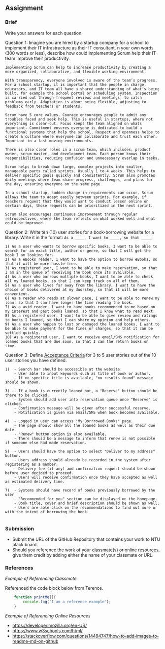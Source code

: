 ## Assignment

### Brief

Write your answers for each question:

Question 1:
Imagine you are hired by a startup company for a school to implement their IT infrastructure as their IT consultant. n your own words (300 words or less), describe how could implementing Scrum help their IT team improve their productivity.

```
Implementing Scrum can help to increase productivity by creating a more organized, collaborative, and flexible working environment.

With transparency, everyone involved is aware of the team’s progress. For a school startup, it is important that the people in charge, educators, and IT team all have a shared understanding of what’s being built, for example the school portal or scheduling system. Inspection is carried out through frequent reviews and meetings, to catch problems early. Adaptation is about being flexible, adjusting to feedback from teachers or students.

Scrum have 5 core values. Courage encourages people to admit any troubles faced and seek help. This is useful in startups, where not everything is clear-cut. Focus keeps the team aligned on whats important. Commitment ensures everyone is dedicated to build a functional systems that help the school. Respect and openness helps to create a culture where everyone can collaborate and trust each other. Important in a fast-moving environments.

There is also clear roles in a scrum team, which includes, product owner, scrum master, and development team. Each person knows their responsibilities, reducing confusion and unnecessary overlap in tasks.

Scrum helps to break down large, complex projects into smaller, manageable parts called sprints. Usually 1 to 4 weeks. This helps to deliver specific goals quickly and consistently. Scrum also promotes daily meetings where team share progress, challenges, and plans for the day, ensuring everyone on the same page.

In a school startup, sudden change in requirements can occur. Scrum allows the team to adapt easily between sprints. For example, if teachers request that they would want to conduct lesson online on certain days, those requests can be prioritized in the next sprint.

Scrum also encourages continuous improvement through regular retrospectives, where the team reflects on what worked well and what could be improved. 

```

Question 2:
Write ten (10) user stories for a book-borrowing website for a library. Write it in the format: `As a ____, I want to ____, so that _____`.

```
1) As a user who wants to borrow specific books, I want to be able to search for an exact title, author or genre, so that I will get the book I am looking for.
2) As a eBooks reader, I want to have the option to borrow eBooks, so that it will be more hassle-free.
3) As registered user, I want to be able to make reservation, so that I am in the queue of receiving the book once its available.
4) As a user who borrows multiple books, I want to be able to check all my loaned books, so that I can keep track on all of them.
5) As a user who lives far away from the library, I want to have the choice of books delivered at my doorstep, so that it will be more convenient.
6) As a reader who reads at slower pace, I want to be able to renew my loan, so that I can have longer the time reading the book.
7) As a avid reader, I want to have books recommended to me based on my interest and past books loaned, so that I know what to read next.
8) As a registered user, I want to be able to give review and ratings to books I loaned, so that I can share my opinion and help others.
9) As a user who happen to lost or damaged the loaned books, I want to be able to make payment for the fines or charges, so that it can be settled quickly.
10) As a registered user, I want to receive email/SMS notification for loaned books that are due soon, so that I can the return books on time.

```

Question 3: 
Define [Acceptance Criteria](https://resources.scrumalliance.org/Article/need-know-acceptance-criteria) for 3 to 5 user stories out of the 10 user stories you have defined.

```
1)  - Search bar should be accessible at the website.
    - User able to input keywords such as title of book or author.
    - If no specific title is available, "no results found" message should be shown.

3)  - If a book is currently loaned out, a "Reserve" button should be there to be clicked.
    - System should add user into reservation queue once "Reserve" is clicked.
    - Confirmation message will be given after successful reserve.
    - Notification is given via email/SMS when book becomes available.

4)  - Logged in user can access "My Borrrowed Books" page.
    - The page should show all the loaned books as well as their due date.
    - "Renew" button option is also available.
    - There should be a message to inform that renew is not possible if someone else had made reservation.

5)  - Users should have the option to select "Deliver to my address" button.
    - Users address should already be recorded in the system after registering as a member.
    - Delivery fee (if any) and confirmation request should be shown before user decided to proceed.
    - Users will receive confirmation once they have accepted as well as estimated delivery time.

7)  - Systems should have record of books previously borrowed by the user
    - "Recommended for you" section can be displayed on the homepage.
    - Book title, cover and brief description should be shown as well.
    - Users are able click on the recommendations to find out more or with the intent of borrowing the book.
 
```


### Submission 

- Submit the URL of the GitHub Repository that contains your work to NTU black board.
- Should you reference the work of your classmate(s) or online resources, give them credit by adding either the name of your classmate or URL. 


### References

_Example of Referencing Classmate_

Referenced the code block below from Terence.
```js
    function printMe(){
        console.log("I am a reference example");
    }
```

_Example of Referencing Online Resources_

- https://developer.mozilla.org/en-US/
- https://www.w3schools.com/html/
- https://stackoverflow.com/questions/14494747/how-to-add-images-to-readme-md-on-github


